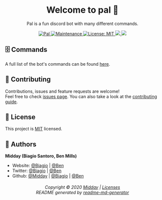 <h1 align="center">Welcome to pal 👋</h1>
<p align="center"> Pal is a fun discord bot with many different commands.</p>
<p align="center">
  <a href="https://top.gg/bot/300955174225051650" >
    <img src="https://top.gg/api/widget/status/300955174225051650.svg" alt="Pal" />
  </a>
  <a href="https://github.com/MiddayClouds/pal/graphs/commit-activity" target="_blank">
    <img alt="Maintenance" src="https://img.shields.io/badge/Maintained%3F-yes-green.svg" />
  </a>
  <a href="https://github.com/MiddayClouds/pal/blob/master/LICENSE" target="_blank">
    <img alt="License: MIT" src="https://img.shields.io/github/license/MiddayClouds/pal" />
  </a>
  <a href="https://app.fossa.com/projects/git%2Bgithub.com%2FMiddayClouds%2Fpal?ref=badge_shield" alt="FOSSA Status">
  	<img src="https://app.fossa.com/api/projects/git%2Bgithub.com%2FMiddayClouds%2Fpal.svg?type=shield"/>
  </a>
  <a href="https://codeclimate.com/github/MiddayClouds/pal/maintainability">
    <img src="https://api.codeclimate.com/v1/badges/92b81fccccb2faa9aaac/maintainability"/>
  </a>

</p>

## 🗄️ Commands

A full list of the bot's commands can be found [here](https://github.com/MiddayClouds/pal/blob/master/commands/COMMANDS.md).


## 🤝 Contributing

Contributions, issues and feature requests are welcome!<br />Feel free to check [issues page](https://github.com/MiddayClouds/pal/issues). You can also take a look at the [contributing guide](https://github.com/MiddayClouds/pal/blob/master/CONTRIBUTING.md).


## 📝 License

This project is [MIT](https://github.com/MiddayClouds/pal/blob/master/LICENSE) licensed.

## 👤 Authors

**Midday (Biagio Santoro, Ben Mills)**

* Website: [@Biagio](biagios.github.io) | [@Ben](benmills-co.github.io)
* Twitter: [@Biagio](https://twitter.com/biagiosantori) | [@Ben](https://twitter.com/BenMillsco)
* Github: [@Midday](https://github.com/MiddayClouds) | [@Biagio](https://github.com/biagios) | [@Ben](https://github.com/benmills-co)

<h6 align="center">
Copyright © 2020 <a href="https://github.com/MiddayClouds">Midday</a> | <a href="https://app.fossa.com/reports/d2cfbea5-30d0-4e12-bdb8-cac19db33d29">Licenses</a>
<br/>
README generated by <a href="https://github.com/kefranabg/readme-md-generator">readme-md-generator</a></h6>

